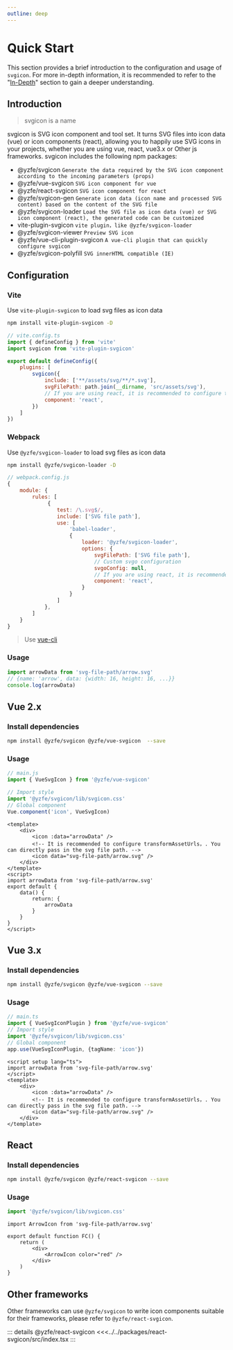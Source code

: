 ```yaml
---
outline: deep
---
```

# Quick Start
This section provides a brief introduction to the configuration and usage of `svgicon`. For more in-depth information, it is recommended to refer to the "[In-Depth](./advanced.md)" section to gain a deeper understanding.

## Introduction
> svgicon is a name

svgicon is SVG icon component and tool set. It turns SVG files into icon data (vue) or icon components (react), allowing you to happily use SVG icons in your projects, whether you are using vue, react, vue3.x or Other js frameworks. svgicon includes the following npm packages:

- @yzfe/svgicon `Generate the data required by the SVG icon component according to the incoming parameters (props)`
- @yzfe/vue-svgicon `SVG icon component for vue`
- @yzfe/react-svgicon `SVG icon component for react `
- @yzfe/svgicon-gen `Generate icon data (icon name and processed SVG content) based on the content of the SVG file`
- @yzfe/svgicon-loader `Load the SVG file as icon data (vue) or SVG icon component (react), the generated code can be customized`
- vite-plugin-svgicon `vite plugin，like @yzfe/svgicon-loader`
- @yzfe/svgicon-viewer `Preview SVG icon`
- @yzfe/vue-cli-plugin-svgicon `A vue-cli plugin that can quickly configure svgicon`
- @yzfe/svgicon-polyfill `SVG innerHTML compatible (IE)`

## Configuration

### Vite
Use `vite-plugin-svgicon` to load svg files as icon data

```bash
npm install vite-plugin-svgicon -D
```


```js
// vite.config.ts
import { defineConfig } from 'vite'
import svgicon from 'vite-plugin-svgicon'

export default defineConfig({
    plugins: [
        svgicon({
            include: ['**/assets/svg/**/*.svg'],
            svgFilePath: path.join(__dirname, 'src/assets/svg'),
            // If you are using react, it is recommended to configure the component option for react and load the svg file as react components.
            component: 'react',
        })
    ]
})
```


### Webpack
Use `@yzfe/svgicon-loader` to load svg files as icon data

```bash
npm install @yzfe/svgicon-loader -D
```

```js
// webpack.config.js
{
    module: {
        rules: [
             {
                test: /\.svg$/,
                include: ['SVG file path'],
                use: [
                    'babel-loader',
                    {
                        loader: '@yzfe/svgicon-loader',
                        options: {
                            svgFilePath: ['SVG file path'],
                            // Custom svgo configuration
                            svgoConfig: null,
                            // If you are using react, it is recommended to configure the component option for react and load the svg file as react components.
                            component: 'react',
                        }
                    }
                ]
            },
        ]
    }
}
```

> Use [vue-cli](./advanced.md#vue-cli)

### Usage
```js
import arrowData from 'svg-file-path/arrow.svg'
// {name: 'arrow', data: {width: 16, height: 16, ...}}
console.log(arrowData)
```


## Vue 2.x
### Install dependencies
```bash
npm install @yzfe/svgicon @yzfe/vue-svgicon  --save
```

### Usage
```js
// main.js
import { VueSvgIcon } from '@yzfe/vue-svgicon'

// Import style
import '@yzfe/svgicon/lib/svgicon.css'
// Global component
Vue.component('icon', VueSvgIcon)
```
```vue
<template>
    <div>
        <icon :data="arrowData" />
        <!-- It is recommended to configure transformAssetUrls，. You can directly pass in the svg file path. -->
        <icon data="svg-file-path/arrow.svg" />
    </div>
</template>
<script>
import arrowData from 'svg-file-path/arrow.svg'
export default {
    data() {
        return: {
            arrowData
        }
    }
}
</script>
```

## Vue 3.x
### Install dependencies
```bash
npm install @yzfe/svgicon @yzfe/vue-svgicon --save
```

### Usage
```ts
// main.ts
import { VueSvgIconPlugin } from '@yzfe/vue-svgicon'
// Import style
import '@yzfe/svgicon/lib/svgicon.css'
// Global component
app.use(VueSvgIconPlugin, {tagName: 'icon'})
```

```vue
<script setup lang="ts">
import arrowData from 'svg-file-path/arrow.svg'
</script>
<template>
    <div>
        <icon :data="arrowData" />
        <!-- It is recommended to configure transformAssetUrls，. You can directly pass in the svg file path. -->
        <icon data="svg-file-path/arrow.svg" />
    </div>
</template>
```


## React
### Install dependencies
```bash
npm install @yzfe/svgicon @yzfe/react-svgicon --save
```

### Usage
```ts
import '@yzfe/svgicon/lib/svgicon.css'
```

```tsx
import ArrowIcon from 'svg-file-path/arrow.svg'

export default function FC() {
    return (
        <div>
            <ArrowIcon color="red" />
        </div>
    )
}
```

## Other frameworks
Other frameworks can use `@yzfe/svgicon` to write icon components suitable for their frameworks, please refer to `@yzfe/react-svgicon`.

::: details @yzfe/react-svgicon
<<<../../packages/react-svgicon/src/index.tsx
:::

